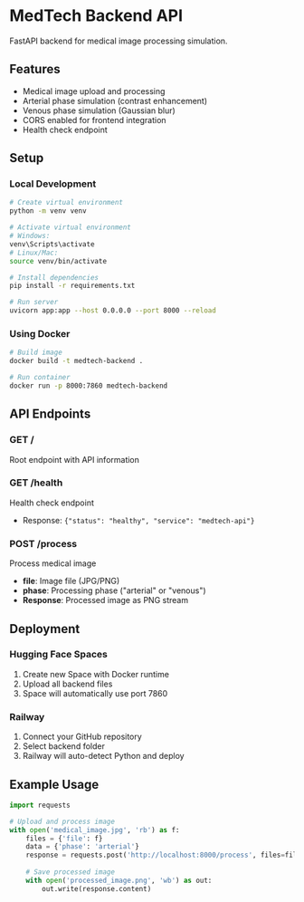 # MedTech Backend API

FastAPI backend for medical image processing simulation.

## Features
- Medical image upload and processing
- Arterial phase simulation (contrast enhancement)
- Venous phase simulation (Gaussian blur)
- CORS enabled for frontend integration
- Health check endpoint

## Setup

### Local Development
```bash
# Create virtual environment
python -m venv venv

# Activate virtual environment
# Windows:
venv\Scripts\activate
# Linux/Mac:
source venv/bin/activate

# Install dependencies
pip install -r requirements.txt

# Run server
uvicorn app:app --host 0.0.0.0 --port 8000 --reload
```

### Using Docker
```bash
# Build image
docker build -t medtech-backend .

# Run container
docker run -p 8000:7860 medtech-backend
```

## API Endpoints

### GET /
Root endpoint with API information

### GET /health
Health check endpoint
- Response: `{"status": "healthy", "service": "medtech-api"}`

### POST /process
Process medical image
- **file**: Image file (JPG/PNG)
- **phase**: Processing phase ("arterial" or "venous")
- **Response**: Processed image as PNG stream

## Deployment

### Hugging Face Spaces
1. Create new Space with Docker runtime
2. Upload all backend files
3. Space will automatically use port 7860

### Railway
1. Connect your GitHub repository
2. Select backend folder
3. Railway will auto-detect Python and deploy

## Example Usage

```python
import requests

# Upload and process image
with open('medical_image.jpg', 'rb') as f:
    files = {'file': f}
    data = {'phase': 'arterial'}
    response = requests.post('http://localhost:8000/process', files=files, data=data)
    
    # Save processed image
    with open('processed_image.png', 'wb') as out:
        out.write(response.content)
```